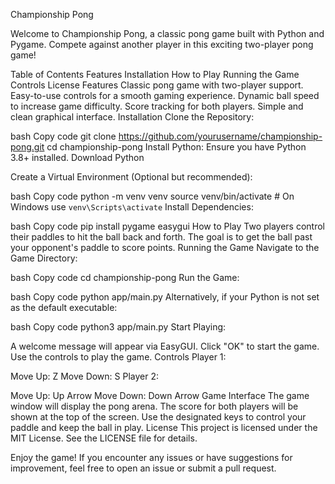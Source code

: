 Championship Pong

Welcome to Championship Pong, a classic pong game built with Python and Pygame. Compete against another player in this exciting two-player pong game!

Table of Contents
Features
Installation
How to Play
Running the Game
Controls
License
Features
Classic pong game with two-player support.
Easy-to-use controls for a smooth gaming experience.
Dynamic ball speed to increase game difficulty.
Score tracking for both players.
Simple and clean graphical interface.
Installation
Clone the Repository:

bash
Copy code
git clone https://github.com/yourusername/championship-pong.git
cd championship-pong
Install Python:
Ensure you have Python 3.8+ installed. Download Python

Create a Virtual Environment (Optional but recommended):

bash
Copy code
python -m venv venv
source venv/bin/activate # On Windows use `venv\Scripts\activate`
Install Dependencies:

bash
Copy code
pip install pygame easygui
How to Play
Two players control their paddles to hit the ball back and forth.
The goal is to get the ball past your opponent's paddle to score points.
Running the Game
Navigate to the Game Directory:

bash
Copy code
cd championship-pong
Run the Game:

bash
Copy code
python app/main.py
Alternatively, if your Python is not set as the default executable:

bash
Copy code
python3 app/main.py
Start Playing:

A welcome message will appear via EasyGUI. Click "OK" to start the game.
Use the controls to play the game.
Controls
Player 1:

Move Up: Z
Move Down: S
Player 2:

Move Up: Up Arrow
Move Down: Down Arrow
Game Interface
The game window will display the pong arena.
The score for both players will be shown at the top of the screen.
Use the designated keys to control your paddle and keep the ball in play.
License
This project is licensed under the MIT License. See the LICENSE file for details.

Enjoy the game! If you encounter any issues or have suggestions for improvement, feel free to open an issue or submit a pull request.
